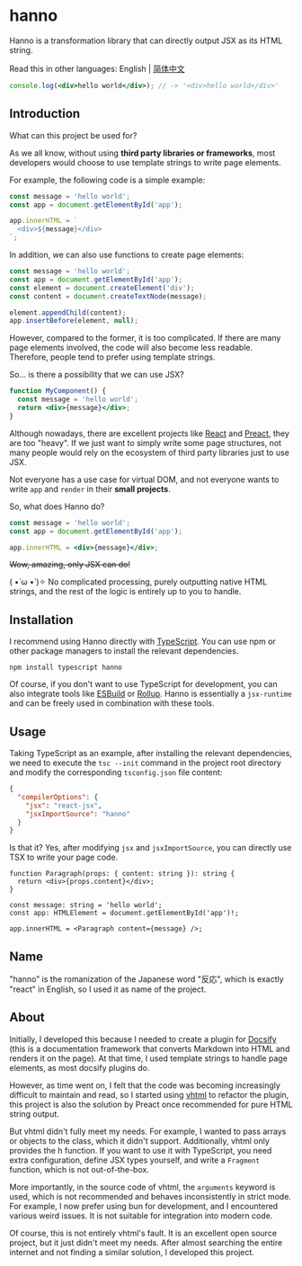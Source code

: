 # hanno

Hanno is a transformation library that can directly output JSX as its HTML string.

Read this in other languages: English | [简体中文](./README.zh.md)

```jsx
console.log(<div>hello world</div>); // -> '<div>hello world</div>'
```

## Introduction

What can this project be used for?

As we all know, without using **third party libraries or frameworks**, most developers would choose to use template strings to write page elements.

For example, the following code is a simple example:

```javascript
const message = 'hello world';
const app = document.getElementById('app');

app.innerHTML = `
  <div>${message}</div>
`;
```

In addition, we can also use functions to create page elements:

```javascript
const message = 'hello world';
const app = document.getElementById('app');
const element = document.createElement('div');
const content = document.createTextNode(message);

element.appendChild(content);
app.insertBefore(element, null);
```

However, compared to the former, it is too complicated. If there are many page elements involved, the code will also become less readable. Therefore, people tend to prefer using template strings.

So... is there a possibility that we can use JSX?

```jsx
function MyComponent() {
  const message = 'hello world';
  return <div>{message}</div>;
}
```

Although nowadays, there are excellent projects like [React](https://react.dev/) and [Preact](https://preactjs.com/), they are too "heavy". If we just want to simply write some page structures, not many people would rely on the ecosystem of third party libraries just to use JSX.

Not everyone has a use case for virtual DOM, and not everyone wants to write `app` and `render` in their **small projects**.

So, what does Hanno do?

```jsx
const message = 'hello world';
const app = document.getElementById('app');

app.innerHTML = <div>{message}</div>;
```

~~Wow, amazing, only JSX can do!~~

( •̀ ω •́ )✧ No complicated processing, purely outputting native HTML strings, and the rest of the logic is entirely up to you to handle.

## Installation

I recommend using Hanno directly with [TypeScript](https://www.typescriptlang.org/). You can use npm or other package managers to install the relevant dependencies.

```shell
npm install typescript hanno
```

Of course, if you don't want to use TypeScript for development, you can also integrate tools like [ESBuild](https://esbuild.github.io/) or [Rollup](https://rollupjs.org/). Hanno is essentially a `jsx-runtime` and can be freely used in combination with these tools.

## Usage

Taking TypeScript as an example, after installing the relevant dependencies, we need to execute the `tsc --init` command in the project root directory and modify the corresponding `tsconfig.json` file content:

```json
{
  "compilerOptions": {
    "jsx": "react-jsx",
    "jsxImportSource": "hanno"
  }
}
```

Is that it? Yes, after modifying `jsx` and `jsxImportSource`, you can directly use TSX to write your page code.

```tsx
function Paragraph(props: { content: string }): string {
  return <div>{props.content}</div>;
}

const message: string = 'hello world';
const app: HTMLElement = document.getElementById('app')!;

app.innerHTML = <Paragraph content={message} />;
```

## Name

"hanno" is the romanization of the Japanese word "反応", which is exactly "react" in English, so I used it as name of the project.

## About

Initially, I developed this because I needed to create a plugin for [Docsify](https://docsify.js.org/) (this is a documentation framework that converts Markdown into HTML and renders it on the page). At that time, I used template strings to handle page elements, as most docsify plugins do.

However, as time went on, I felt that the code was becoming increasingly difficult to maintain and read, so I started using [vhtml](https://github.com/developit/vhtml) to refactor the plugin, this project is also the solution by Preact once recommended for pure HTML string output.

But vhtml didn't fully meet my needs. For example, I wanted to pass arrays or objects to the class, which it didn't support. Additionally, vhtml only provides the h function. If you want to use it with TypeScript, you need extra configuration, define JSX types yourself, and write a `Fragment` function, which is not out-of-the-box.

More importantly, in the source code of vhtml, the `arguments` keyword is used, which is not recommended and behaves inconsistently in strict mode. For example, I now prefer using bun for development, and I encountered various weird issues. It is not suitable for integration into modern code.

Of course, this is not entirely vhtml's fault. It is an excellent open source project, but it just didn't meet my needs. After almost searching the entire internet and not finding a similar solution, I developed this project.
